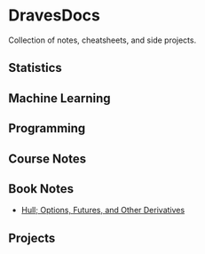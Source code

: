 # DravesDocs

Collection of notes, cheatsheets, and side projects. 

## Statistics 

## Machine Learning

## Programming 

## Course Notes 

## Book Notes 

* [Hull; Options, Futures, and Other Derivatives](https://github.com/dravesb/DravesDocs/tree/master/Book-Notes/Options-Futures-and-other-Derivatives)

## Projects


